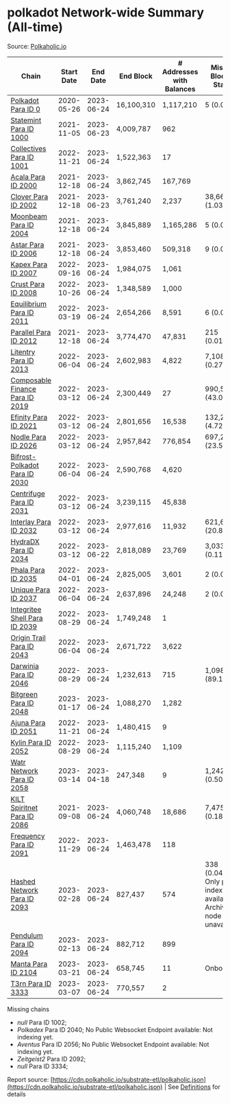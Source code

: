 # polkadot Network-wide Summary (All-time)

Source: [Polkaholic.io](https://polkaholic.io)


| Chain            | Start Date | End Date | End Block | # Addresses with Balances | Missing Blocks / Status |
| ---------------- | ---------- | ---------| --------- | ------------------------- | ----------------------- |
| [Polkadot Para ID 0](/polkadot/0-polkadot) | 2020-05-26 | 2023-06-24 | 16,100,310 |  1,117,210 | 5 (0.00%)  |
| [Statemint Para ID 1000](/polkadot/1000-statemint) | 2021-11-05 | 2023-06-23 | 4,009,787 |  962 |    |
| [Collectives Para ID 1001](/polkadot/1001-collectives) | 2022-11-21 | 2023-06-24 | 1,522,363 |  17 |    |
| [Acala Para ID 2000](/polkadot/2000-acala) | 2021-12-18 | 2023-06-24 | 3,862,745 |  167,769 |    |
| [Clover Para ID 2002](/polkadot/2002-clover) | 2021-12-18 | 2023-06-23 | 3,761,240 |  2,237 | 38,662 (1.03%)  |
| [Moonbeam Para ID 2004](/polkadot/2004-moonbeam) | 2021-12-18 | 2023-06-24 | 3,845,889 |  1,165,286 | 5 (0.00%)  |
| [Astar Para ID 2006](/polkadot/2006-astar) | 2021-12-18 | 2023-06-24 | 3,853,460 |  509,318 | 9 (0.00%)  |
| [Kapex Para ID 2007](/polkadot/2007-kapex) | 2022-09-16 | 2023-06-24 | 1,984,075 |  1,061 |    |
| [Crust Para ID 2008](/polkadot/2008-crust) | 2022-10-26 | 2023-06-24 | 1,348,589 |  1,000 |    |
| [Equilibrium Para ID 2011](/polkadot/2011-equilibrium) | 2022-03-19 | 2023-06-24 | 2,654,266 |  8,591 | 6 (0.00%)  |
| [Parallel Para ID 2012](/polkadot/2012-parallel) | 2021-12-18 | 2023-06-24 | 3,774,470 |  47,831 | 215 (0.01%)  |
| [Litentry Para ID 2013](/polkadot/2013-litentry) | 2022-06-04 | 2023-06-24 | 2,602,983 |  4,822 | 7,108 (0.27%)  |
| [Composable Finance Para ID 2019](/polkadot/2019-composable) | 2022-03-12 | 2023-06-24 | 2,300,449 |  27 | 990,589 (43.06%)  |
| [Efinity Para ID 2021](/polkadot/2021-efinity) | 2022-03-12 | 2023-06-24 | 2,801,656 |  16,538 | 132,202 (4.72%)  |
| [Nodle Para ID 2026](/polkadot/2026-nodle) | 2022-03-12 | 2023-06-24 | 2,957,842 |  776,854 | 697,249 (23.57%)  |
| [Bifrost-Polkadot Para ID 2030](/polkadot/2030-bifrost-dot) | 2022-06-04 | 2023-06-24 | 2,590,768 |  4,620 |    |
| [Centrifuge Para ID 2031](/polkadot/2031-centrifuge) | 2022-03-12 | 2023-06-24 | 3,239,115 |  45,838 |    |
| [Interlay Para ID 2032](/polkadot/2032-interlay) | 2022-03-12 | 2023-06-24 | 2,977,616 |  11,932 | 621,626 (20.88%)  |
| [HydraDX Para ID 2034](/polkadot/2034-hydradx) | 2022-03-12 | 2023-06-22 | 2,818,089 |  23,769 | 3,033 (0.11%)  |
| [Phala Para ID 2035](/polkadot/2035-phala) | 2022-04-01 | 2023-06-24 | 2,825,005 |  3,601 | 2 (0.00%)  |
| [Unique Para ID 2037](/polkadot/2037-unique) | 2022-06-04 | 2023-06-24 | 2,637,896 |  24,248 | 2 (0.00%)  |
| [Integritee Shell Para ID 2039](/polkadot/2039-integritee-shell) | 2022-08-29 | 2023-06-24 | 1,749,248 |  1 |    |
| [Origin Trail Para ID 2043](/polkadot/2043-origintrail) | 2022-06-04 | 2023-06-24 | 2,671,722 |  3,622 |    |
| [Darwinia Para ID 2046](/polkadot/2046-darwinia) | 2022-08-29 | 2023-06-24 | 1,232,613 |  715 | 1,098,387 (89.11%)  |
| [Bitgreen Para ID 2048](/polkadot/2048-bitgreen) | 2023-01-17 | 2023-06-24 | 1,088,270 |  1,282 |    |
| [Ajuna Para ID 2051](/polkadot/2051-ajuna) | 2022-11-21 | 2023-06-24 | 1,480,415 |  9 |    |
| [Kylin Para ID 2052](/polkadot/2052-kylin) | 2022-08-29 | 2023-06-24 | 1,115,240 |  1,109 |    |
| [Watr Network Para ID 2058](/polkadot/2058-watr) | 2023-03-14 | 2023-04-18 | 247,348 |  9 | 1,242 (0.50%)  |
| [KILT Spiritnet Para ID 2086](/polkadot/2086-kilt) | 2021-09-08 | 2023-06-24 | 4,060,748 |  18,686 | 7,475 (0.18%)  |
| [Frequency Para ID 2091](/polkadot/2091-frequency) | 2022-11-29 | 2023-06-24 | 1,463,478 |  118 |    |
| [Hashed Network Para ID 2093](/polkadot/2093-hashed) | 2023-02-28 | 2023-06-24 | 827,437 |  574 | 338 (0.04%) Only partial index available: Archive node unavailable |
| [Pendulum Para ID 2094](/polkadot/2094-pendulum) | 2023-02-13 | 2023-06-24 | 882,712 |  899 |    |
| [Manta Para ID 2104](/polkadot/2104-manta) | 2023-03-21 | 2023-06-24 | 658,745 |  11 |   Onboarding |
| [T3rn Para ID 3333](/polkadot/3333-t3rn) | 2023-03-07 | 2023-06-24 | 770,557 |  2 |    |

Missing chains


* *null* Para ID 1002; 
* *Polkadex* Para ID 2040; No Public Websocket Endpoint available: Not indexing yet.
* *Aventus* Para ID 2056; No Public Websocket Endpoint available: Not indexing yet.
* *Zeitgeist2* Para ID 2092; 
* *null* Para ID 3334; 

Report source: [https://cdn.polkaholic.io/substrate-etl/polkaholic.json](https://cdn.polkaholic.io/substrate-etl/polkaholic.json) | See [Definitions](/DEFINITIONS.md) for details
